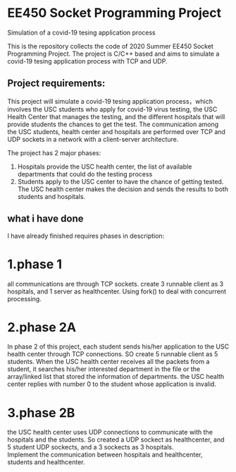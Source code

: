 # EE450 Socket Programming Project
Simulation of a covid-19 tesing application process

This is the repository collects the code of 2020 Summer EE450 Socket Programming Project. The project is C/C++ based and aims to simulate a covid-19 tesing application process with TCP and UDP.

## Project requirements:

This project will simulate a covid-19 tesing application process，which involves the USC students who apply for covid-19 virus testing, the USC Health Center that manages the testing, and the different hospitals that will provide students the chances to get the test. The communication among the USC students, health center and hospitals are performed over TCP and UDP sockets in a network with a client-server architecture.

The project has 2 major phases: 
1) Hospitals provide the USC health center, the list of available departments that could do the testing process
2) Students apply to the USC center to have the chance of getting tested. The USC health center makes the decision and sends the results to both students and hospitals.

## what i have done
I have already finished requires phases in description:
# 1.phase 1 
all communications are through TCP sockets. 
create 3 runnable client as 3 hospitals, and 1 server as healthcenter. Using fork() to deal with concurrent processing.
# 2.phase 2A 
In phase 2 of this project, each student sends his/her application to the USC health center through TCP connections. SO create 5  runnable client as 5 students.
When the USC health center receives all the packets from a student, it searches his/her interested department in the file or the array/linked list that stored the information of departments. the USC health center replies with number 0 to the student whose application is invalid.

# 3.phase 2B
the USC health center uses UDP connections to communicate with the hospitals and the students. So created a UDP sockect as healthcenter, and 5 student UDP sockects, and a 3 sockects as 3 hospitals.  
Implement the communication between hospitals and healthcenter, students and healthcenter.
